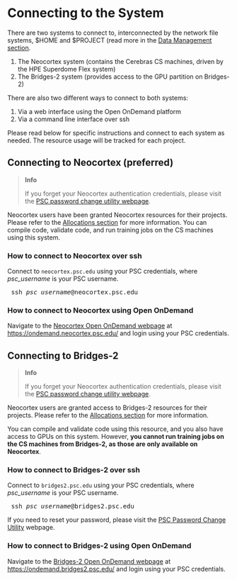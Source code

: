 # Connecting to the System

There are two systems to connect to, interconnected by the network file systems, $HOME and $PROJECT (read more in the [Data Management section](https://www.psc.edu/resources/neocortex/docs/data-management).

1. The Neocortex system (contains the Cerebras CS machines, driven by the HPE Superdome Flex system)
2. The Bridges-2 system (provides access to the GPU partition on Bridges-2)

There are also two different ways to connect to both systems:

1. Via a web interface using the Open OnDemand platform
2. Via a command line interface over ssh

Please read below for specific instructions and connect to each system as needed. The resource usage will be tracked for each project.

## Connecting to Neocortex (preferred)

<blockquote class="info">
  <strong>Info</strong>
<p>If you forget your Neocortex authentication credentials, please visit the <a href="https://apr.psc.edu/" target="_blank">PSC password change utility webpage</a>.</p>
</blockquote>

Neocortex users have been granted Neocortex resources for their projects. Please refer to the [Allocations section](https://www.psc.edu/resources/neocortex/docs/allocations) for more information. You can compile code, validate code, and run training jobs on the CS machines using this system.

### How to connect to Neocortex over ssh

Connect to `neocortex.psc.edu` using your PSC credentials, where *psc_username* is your PSC username.

<pre> ssh <i>psc_username</i>@neocortex.psc.edu</pre>

### How to connect to Neocortex using Open OnDemand

Navigate to the [Neocortex Open OnDemand webpage](https://ondemand.neocortex.psc.edu/) at https://ondemand.neocortex.psc.edu/ and login using your PSC credentials.

## Connecting to Bridges-2

<blockquote class="info">
  <strong>Info</strong>
<p>If you forget your Neocortex authentication credentials, please visit the <a href="https://apr.psc.edu/" target="_blank">PSC password change utility webpage</a>.</p>
</blockquote>

Neocortex users are granted access to Bridges-2 resources for their projects. Please refer to the [Allocations section](https://www.psc.edu/resources/neocortex/docs/allocations) for more information.

You can compile and validate code using this resource, and you also have access to GPUs on this system. However, **you cannot run training jobs on the CS machines from Bridges-2, as those are only available on Neocortex**.

### How to connect to Bridges-2 over ssh

Connect to `bridges2.psc.edu` using your PSC credentials, where *psc_username* is your PSC username. 
<pre> ssh <i>psc_username</i>@bridges2.psc.edu</pre>

If you need to reset your password, please visit the [PSC Password Change Utility](https://apr.psc.edu) webpage.

### How to connect to Bridges-2 using Open OnDemand

Navigate to the [Bridges-2 Open OnDemand webpage](https://ondemand.bridges2.psc.edu/) at https://ondemand.bridges2.psc.edu/ and login using your PSC credentials.
